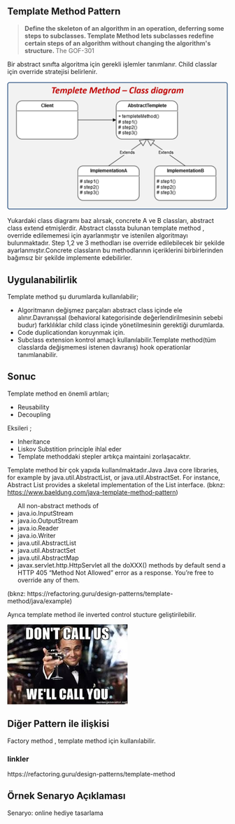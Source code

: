 <h2> Template Method Pattern </h2>

<blockquote>
    <b>
Define the skeleton of an algorithm in an operation, deferring some steps to subclasses.
Template Method lets subclasses redefine certain steps of an algorithm without
changing the algorithm's structure.
    </b>The  GOF-301
</blockquote>

  <p>
     Bir abstract sınıfta algoritma için gerekli işlemler tanımlanır. Child classlar için override stratejisi belirlenir.
  </p>


![](/image/templateMethodDiagram.png)

Yukardaki class diagramı baz alırsak, concrete A ve B classları, abstract class extend etmişlerdir.
Abstract classta bulunan template method , override edilememesi için ayarlanmıştır ve istenilen algoritmayı bulunmaktadır.
Step 1,2 ve 3 methodları ise override edilebilecek bir şekilde ayarlanmıştır.Concrete classların bu methodlarının içeriklerini birbirlerinden bağımsız bir şekilde implemente edebilirler.


<h2> Uygulanabilirlik  </h2>
<p>Template method şu durumlarda kullanılabilir; </p>
<ul>
<li> Algoritmanın değişmez parçaları abstract class içinde ele alınır.Davranışsal (behavioral kategorisinde değerlendirilmesinin sebebi budur) farklılıklar child class içinde yönetilmesinin gerektiği durumlarda.</li>
<li> Code duplicationdan koruynmak için.</li>
<li> Subclass extension kontrol amaçlı kullanılabilir.Template method(tüm classlarda değişmemesi istenen davranış) hook operationlar tanımlanabilir.</li>
</ul>

<h2>Sonuc </h2>
Template method en önemli artıları;
<ul>
<li> Reusability</li>
<li> Decoupling</li>
</ul>

Eksileri ;
<ul>
<li> Inheritance</li>
<li> Liskov Substition principle ihlal eder</li>
<li> Template methoddaki stepler artıkça maintaini zorlaşacaktır.</li>
</ul>


Template method bir çok yapıda kullanılmaktadır.Java Java core libraries, for example by java.util.AbstractList, or java.util.AbstractSet. 
For instance, Abstract List provides a skeletal implementation of the List interface.
(bknz: https://www.baeldung.com/java-template-method-pattern)

<ul>
All non-abstract methods of 
<li> java.io.InputStream  </li> 
<li> java.io.OutputStream </li>
<li> java.io.Reader </li>
<li> java.io.Writer </li>
<li> java.util.AbstractList </li> 
<li> java.util.AbstractSet </li>
<li> java.util.AbstractMap </li>
<li> javax.servlet.http.HttpServlet all the doXXX() methods by default send a HTTP 405 “Method Not Allowed” error as a response. You’re free to override any of them. </li>
</ul>
(bknz: https://refactoring.guru/design-patterns/template-method/java/example)

Ayrıca template method ile inverted control stucture geliştirilebilir.

 
![](/image/Hollywood.jpg)


<h2>Diğer Pattern ile ilişkisi</h2>
Factory method , template method için kullanılabilir.





<h3>linkler </h3>
https://refactoring.guru/design-patterns/template-method



<h2> Örnek Senaryo Açıklaması </h2>
Senaryo:  online hediye tasarlama

